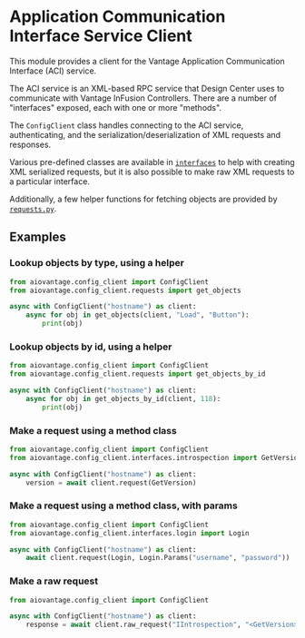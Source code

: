 # Application Communication Interface Service Client

This module provides a client for the Vantage Application Communication Interface
(ACI) service.

The ACI service is an XML-based RPC service that Design Center uses to communicate
with Vantage InFusion Controllers. There are a number of "interfaces" exposed, each
with one or more "methods".

The `ConfigClient` class handles connecting to the ACI service, authenticating, and the
serialization/deserialization of XML requests and responses.

Various pre-defined classes are available in [`interfaces`](interfaces) to help with
creating XML serialized requests, but it is also possible to make raw XML requests to
a particular interface.

Additionally, a few helper functions for fetching objects are provided by
[`requests.py`](requests.py).

## Examples

### Lookup objects by type, using a helper

```python
from aiovantage.config_client import ConfigClient
from aiovantage.config_client.requests import get_objects

async with ConfigClient("hostname") as client:
    async for obj in get_objects(client, "Load", "Button"):
        print(obj)
```

### Lookup objects by id, using a helper

```python
from aiovantage.config_client import ConfigClient
from aiovantage.config_client.requests import get_objects_by_id

async with ConfigClient("hostname") as client:
    async for obj in get_objects_by_id(client, 118):
        print(obj)
```

### Make a request using a method class

```python
from aiovantage.config_client import ConfigClient
from aiovantage.config_client.interfaces.introspection import GetVersion

async with ConfigClient("hostname") as client:
    version = await client.request(GetVersion)
```

### Make a request using a method class, with params

```python
from aiovantage.config_client import ConfigClient
from aiovantage.config_client.interfaces.login import Login

async with ConfigClient("hostname") as client:
    await client.request(Login, Login.Params("username", "password"))
```

### Make a raw request

```python
from aiovantage.config_client import ConfigClient

async with ConfigClient("hostname") as client:
    response = await client.raw_request("IIntrospection", "<GetVersion></GetVersion>")

```
